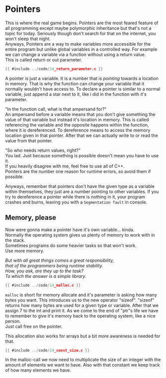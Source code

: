 # Pointers

This is where the real game begins. Pointers are the most feared feature of all
programming except maybe polymorphic inheritance but that's not a topic for
today. Seriously though don't search for that on the internet, you won't sleep
that night.  
Anyways, Pointers are a way to make variables more accessible for the entire
program but unlike global variables in a controlled way. For example we can
change a variable via a function without using a return value.  
This is called return or out parameter.  

```c
{{ #include ../code/14_return_parameter.c }}
```

A pointer is just a variable. It is a number that is _pointing_ towards a
location in memory. That is why the function can change your variable that it
normally wouldn't have access to. To declare a pointer is similar to a normal
variable, just append a star next to it, like i did in the function with it's
parameter.  
  
"In the function call, what is that ampersand for?"  
An ampersand before a variable means that you don't give something the value of
that variable but instead it's location in memory. This is called referencing
the variable and the opposite happens within the function, where it is
dereferenced. To dereference means to access the memory location given in that
pointer. After that we can actually write to or read the value from that
pointer.  
  
"So who needs return values, right?"  
You lad. Just because something is possible doesn't mean you have to use it.  
If you heavily disagree with me, feel free to use all of C++.  
Pointers are the number one reason for runtime errors, so avoid them if
possible.  
  
Anyways, remember that pointers don't have the given type as a variable within
themselves, they just are a number pointing to other variables. If you try to
dereference a pointer while there is nothing in it, your program crashes and
burns, leaving you with a `Segmentation fault` in console.  

## Memory, please

Now were gonna make a pointer have it's own variable... kinda.  
Normally the operating system gives us plenty of memory to work with in the
stack.  
Sometimes programs do some heavier tasks so that won't work.  
Use more memory.  
  
_But with all great things comes a great responsibility,_  
_that of the programmers being runtime stability._  
_How, you ask, are they up to the task?_  
_To which the answer is a simple library._  

```c
{{ #include ../code/14_malloc.c }}
```

`malloc` is short for memory allocate and it's parameter is asking how many
bytes you want. This introduces us to the new operator "sizeof". "sizeof"
returns how many bytes are used for a given type or variable. After that we
assign 7 to the int and print it. As we come to the end of "ptr"s life we have
to remember to give it's memory back to the operating system, like a nice
person.  
Just call free on the pointer.  
  
This allocation also works for arrays but a bit more awareness is needed for
that.  

```c
{{ #include ../code/14_const_size.c }}
```

In the malloc-call we now need to multiplicate the size of an integer with the
amount of elements we want to have. Also with that constant we keep track of how
many elements we have.  
